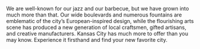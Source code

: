We are well-known for our jazz and our barbecue, but we have grown into much
more than that. Our wide boulevards and numerous fountains are emblematic of the
city’s European-inspired design, while the flourishing arts scene has produced a
new generation of local craftsmen, gifted artisans, and creative manufacturers.
Kansas City has much more to offer than you may know. Experience it firsthand
and find your new favorite&nbsp;city.
